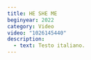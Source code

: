 ```yaml
---
title: HE SHE ME
beginyear: 2022
category: Video
video: "1026145440"
description:
  - text: Testo italiano.
---
```

